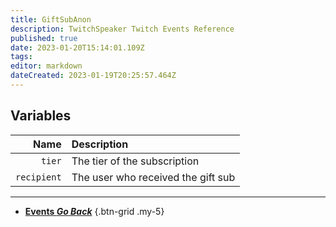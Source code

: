 ```yaml
---
title: GiftSubAnon
description: TwitchSpeaker Twitch Events Reference
published: true
date: 2023-01-20T15:14:01.109Z
tags: 
editor: markdown
dateCreated: 2023-01-19T20:25:57.464Z
---
```


## Variables
Name | Description
----:|:------------
`tier` | The tier of the subscription
`recipient` | The user who received the gift sub

---

- [<i class="mdi mdi-chevron-left"></i>**Events *Go Back***](/TwitchSpeaker/Events)
{.btn-grid .my-5}